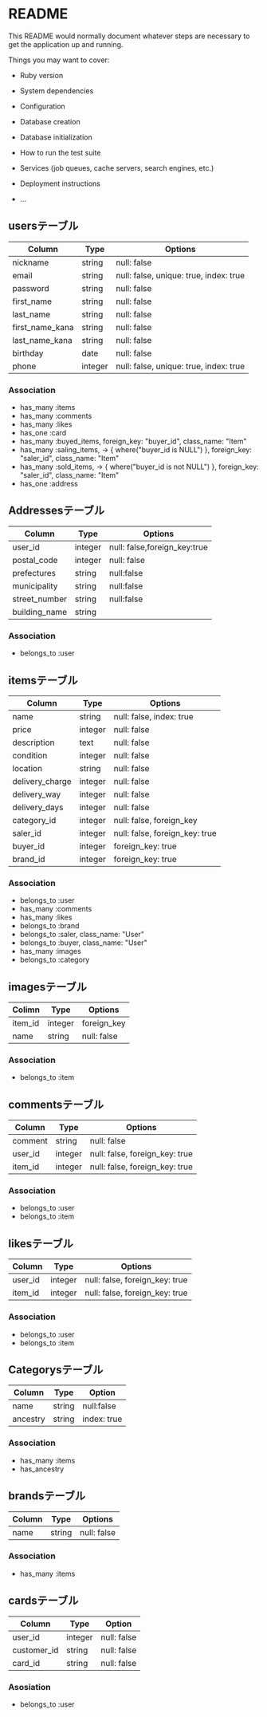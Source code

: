 # README

This README would normally document whatever steps are necessary to get the
application up and running.

Things you may want to cover:

* Ruby version

* System dependencies

* Configuration

* Database creation

* Database initialization

* How to run the test suite

* Services (job queues, cache servers, search engines, etc.)

* Deployment instructions

* ...
<!-- フリマアプリ「メルカリ」のクローンサイト -->
## usersテーブル
| Column     | Type  | Options          |
|----------------|---------|---------------------------|
| nickname    | string | null: false |
| email     | string | null: false, unique: true, index: true |
| password    | string | null: false        |
| first_name   | string | null: false        |
| last_name    | string | null: false        |
| first_name_kana | string | null: false        |
| last_name_kana | string | null: false        |
| birthday    | date  | null: false        |
| phone     | integer | null: false, unique: true, index: true|
### Association
- has_many :items
- has_many :comments
- has_many :likes
- has_one :card
- has_many :buyed_items, foreign_key: "buyer_id", class_name: "Item"
- has_many :saling_items, -> { where("buyer_id is NULL") }, foreign_key: "saler_id", class_name: "Item"
- has_many :sold_items, -> { where("buyer_id is not NULL") }, foreign_key: "saler_id", class_name: "Item"
- has_one :address

## Addressesテーブル
| Column | Type | Options |
|--------|------|---------|
| user_id | integer | null: false,foreign_key:true |
| postal_code | integer | null: false |
| prefectures | string | null:false |
| municipality | string | null:false |
| street_number | string | null:false |
| building_name | string |            |
### Association
- belongs_to :user 

## itemsテーブル
| Column     | Type  | Options            |
|-----------------|---------|--------------------------------|
| name      | string | null: false, index: true    |
| price      | integer | null: false          |
| description   | text  | null: false          |
| condition     | integer | null: false          |
| location    | string | null: false          |
| delivery_charge | integer | null: false          |
| delivery_way | integer | null: false          |
| delivery_days | integer | null: false          |
| category_id | integer | null: false, foreign_key |
| saler_id | integer | null: false, foreign_key: true |
| buyer_id | integer | foreign_key: true |
| brand_id | integer | foreign_key: true |
### Association
- belongs_to :user
- has_many :comments
- has_many :likes
- belongs_to :brand
- belongs_to :saler, class_name: "User"
- belongs_to :buyer, class_name: "User"
- has_many :images
- belongs_to :category

## imagesテーブル
| Colimn | Type | Options |
|--------|------|---------|
| item_id | integer | foreign_key |
| name | string | null: false |
### Association
- belongs_to :item

## commentsテーブル
| Column | Type  | Options            |
|---------|---------|--------------------------------|
| comment | string | null: false          |
| user_id | integer | null: false, foreign_key: true |
| item_id | integer | null: false, foreign_key: true |
### Association
- belongs_to :user
- belongs_to :item
## likesテーブル
| Column | Type  | Options            |
|---------|---------|--------------------------------|
| user_id | integer | null: false, foreign_key: true |
| item_id | integer | null: false, foreign_key: true |
### Association
- belongs_to :user
- belongs_to :item

## Categorysテーブル
| Column | Type | Option |
|--------|------|--------|
| name | string | null:false |
| ancestry | string | index: true |
### Association
- has_many :items
- has_ancestry
## brandsテーブル
| Column | Type  | Options   |
|---------|---------|-------------|
| name  | string | null: false |
### Association
- has_many :items
## cardsテーブル
| Column | Type | Option |
|---------|-------|------|
| user_id | integer | null: false |
| customer_id | string | null: false |
| card_id | string | null: false |
### Asosiation
- belongs_to :user

